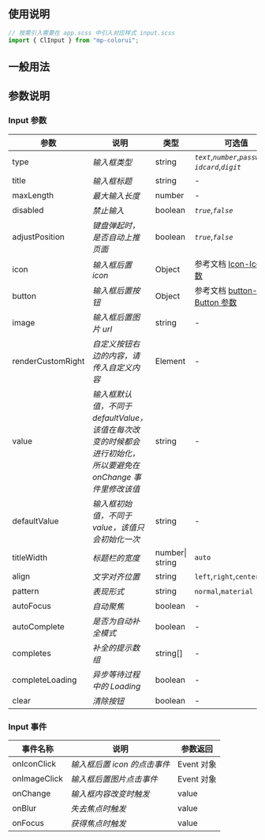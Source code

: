 ## 使用说明

```jsx
// 按需引入需要在 app.scss 中引入对应样式 input.scss
import { ClInput } from "mp-colorui";
```

## 一般用法

<CodeShow componentName='input' />

## 参数说明

### Input 参数

| 参数              | 说明                                                                                                          | 类型            | 可选值                                                      | 默认值    |
| ----------------- | ------------------------------------------------------------------------------------------------------------- | --------------- | ----------------------------------------------------------- | --------- |
| type              | _输入框类型_                                                                                                  | string          | _`text`_,_`number`_,_`password`_,<br />_`idcard`_,_`digit`_ | _`text`_  |
| title             | _输入框标题_                                                                                                  | string          | -                                                           | -         |
| maxLength         | _最大输入长度_                                                                                                | number          | -                                                           | _-1_      |
| disabled          | _禁止输入_                                                                                                    | boolean         | _`true`_,_`false`_                                          | _`false`_ |
| adjustPosition    | _键盘弹起时，是否自动上推页面_                                                                                | boolean         | _`true`_,_`false`_                                          | _`false`_ |
| icon              | _输入框后置 icon_                                                                                             | Object          | 参考文档 [Icon-Icon 参数](/mp-colorui-doc/base/icon#icon-参数)             | {}        |
| button            | _输入框后置按钮_                                                                                              | Object          | 参考文档 [button-Button 参数](/mp-colorui-doc/base/button#button-参数)     | {}        |
| image             | _输入框后置图片 url_                                                                                          | string          | -                                                           | -         |
| renderCustomRight | _自定义按钮右边的内容，请传入自定义内容_                                                                      | Element         | -                                                           | -         |
| value             | _输入框默认值，不同于 defaultValue，该值在每次改变的时候都会进行初始化，所以要避免在 onChange 事件里修改该值_ | string          | -                                                           | -         |
| defaultValue      | _输入框初始值，不同于 value，该值只会初始化一次_                                                              | string          | -                                                           | -         |
| titleWidth        | _标题栏的宽度_                                                                                                | number\| string | `auto`                                                      | `auto`    |
| align             | _文字对齐位置_                                                                                                | string          | `left`,`right`,`center`,`none`                              | `none`    |
| pattern           | _表现形式_                                                                                                    | string          | `normal`,`material`                                         | `normal`  |
| autoFocus         | _自动聚焦_                                                                                                    | boolean         | -                                                           | `false`   |
| autoComplete      | _是否为自动补全模式_                                                                                          | boolean         | -                                                           | `false`   |
| completes         | _补全的提示数组_                                                                                              | string[]        | -                                                           | []        |
| completeLoading   | _异步等待过程中的 Loading_                                                                                    | boolean         | -                                                           | `false`   |
| clear             | _清除按钮_                                                                                                    | boolean         | -                                                           | `false`   |

### Input 事件

| 事件名称     | 说明                         | 参数返回   |
| ------------ | ---------------------------- | ---------- |
| onIconClick  | _输入框后置 icon 的点击事件_ | Event 对象 |
| onImageClick | _输入框后置图片点击事件_     | Event 对象 |
| onChange     | _输入框内容改变时触发_       | value      |
| onBlur       | _失去焦点时触发_             | value      |
| onFocus      | _获得焦点时触发_             | value      |

<FloatPhone url="https://yinliangdream.github.io/mp-colorui-h5-demo/#/pages/components/input/index" />
